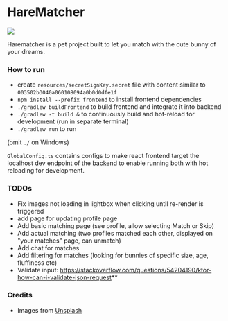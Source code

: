 # HareMatcher

![](https://images.unsplash.com/photo-1589952283406-b53a7d1347e8?ixlib=rb-1.2.1&ixid=MnwxMjA3fDB8MHxwaG90by1wYWdlfHx8fGVufDB8fHx8&auto=format&fit=crop&w=600&q=80)

Harematcher is a pet project built to let you match with the cute bunny of your dreams.


### How to run
* create `resources/secretSignKey.secret` file with content similar to `003502b3040a060108094a0b0d0dfe1f`
* `npm install --prefix frontend` to install frontend dependencies
* `./gradlew buildFrontend` to build frontend and integrate it into backend
* `./gradlew -t build &` to continuously build and hot-reload for development (run in separate terminal)
* `./gradlew run` to run


(omit `./` on Windows)

`GlobalConfig.ts` contains configs to make react frontend target the localhost dev endpoint of the backend 
to enable running both with hot reloading for development. 

### TODOs
* Fix images not loading in lightbox when clicking until re-render is triggered
* add page for updating profile page
* Add basic matching page (see profile, allow selecting Match or Skip)
* Add actual matching (two profiles matched each other, displayed on "your matches" page, can unmatch)
* Add chat for matches
* Add filtering for matches (looking for bunnies of specific size, age, fluffiness etc)
* Validate input: https://stackoverflow.com/questions/54204190/ktor-how-can-i-validate-json-request**

### Credits
* Images from [Unsplash](https://unsplash.com)